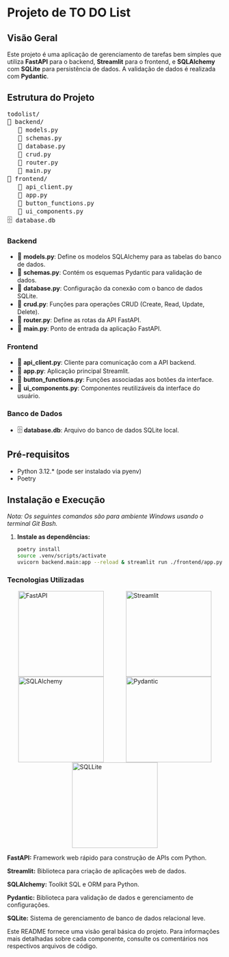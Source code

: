 # Projeto de TO DO List

## Visão Geral

Este projeto é uma aplicação de gerenciamento de tarefas bem simples que utiliza **FastAPI** para o backend, **Streamlit** para o frontend, e **SQLAlchemy** com **SQLite** para persistência de dados. A validação de dados é realizada com **Pydantic**.

## Estrutura do Projeto

<pre>
todolist/
<span style="font-size: 16px;">📁</span> backend/
   <span style="font-size: 16px;">📄</span> models.py
   <span style="font-size: 16px;">📄</span> schemas.py
   <span style="font-size: 16px;">📄</span> database.py
   <span style="font-size: 16px;">📄</span> crud.py
   <span style="font-size: 16px;">📄</span> router.py
   <span style="font-size: 16px;">📄</span> main.py
<span style="font-size: 16px;">📁</span> frontend/
   <span style="font-size: 16px;">📄</span> api_client.py
   <span style="font-size: 16px;">📄</span> app.py
   <span style="font-size: 16px;">📄</span> button_functions.py
   <span style="font-size: 16px;">📄</span> ui_components.py
<span style="font-size: 16px;">🗄️</span> database.db
</pre>

### Backend

- <span style="font-size: 16px;">📄</span> **models.py**: Define os modelos SQLAlchemy para as tabelas do banco de dados.
- <span style="font-size: 16px;">📄</span> **schemas.py**: Contém os esquemas Pydantic para validação de dados.
- <span style="font-size: 16px;">📄</span> **database.py**: Configuração da conexão com o banco de dados SQLite.
- <span style="font-size: 16px;">📄</span> **crud.py**: Funções para operações CRUD (Create, Read, Update, Delete).
- <span style="font-size: 16px;">📄</span> **router.py**: Define as rotas da API FastAPI.
- <span style="font-size: 16px;">📄</span> **main.py**: Ponto de entrada da aplicação FastAPI.

### Frontend

- <span style="font-size: 16px;">📄</span> **api_client.py**: Cliente para comunicação com a API backend.
- <span style="font-size: 16px;">📄</span> **app.py**: Aplicação principal Streamlit.
- <span style="font-size: 16px;">📄</span> **button_functions.py**: Funções associadas aos botões da interface.
- <span style="font-size: 16px;">📄</span> **ui_components.py**: Componentes reutilizáveis da interface do usuário.

### Banco de Dados

- <span style="font-size: 16px;">🗄️</span> **database.db**: Arquivo do banco de dados SQLite local.

## Pré-requisitos

- Python 3.12.* (pode ser instalado via pyenv)
- Poetry

## Instalação e Execução

_Nota: Os seguintes comandos são para ambiente Windows usando o terminal Git Bash._

1. **Instale as dependências:**
   ```bash
   poetry install
   source .venv/scripts/activate
   uvicorn backend.main:app --reload & streamlit run ./frontend/app.py &


### Tecnologias Utilizadas
<div style="display: flex; justify-content: space-around; align-items: center; flex-wrap: wrap;">
  <img src="https://fastapi.tiangolo.com/img/logo-margin/logo-teal.png" alt="FastAPI" width="200"/>
  <img src="https://streamlit.io/images/brand/streamlit-logo-secondary-colormark-darktext.png" alt="Streamlit" width="200"/>
  <img src="https://www.sqlalchemy.org/img/sqla_logo.png" alt="SQLAlchemy" width="200"/>
  <img src="https://www.sequoiacap.com/wp-content/uploads/sites/6/2023/08/name-and-logo-path.svg" alt="Pydantic" width="200"/>
  <img src="https://w7.pngwing.com/pngs/71/296/png-transparent-sqlite-hd-logo-thumbnail.png" alt="SQLLite" width="200"/>



</div>

**FastAPI:** Framework web rápido para construção de APIs com Python.

**Streamlit:** Biblioteca para criação de aplicações web de dados.

**SQLAlchemy:** Toolkit SQL e ORM para Python.

**Pydantic:** Biblioteca para validação de dados e gerenciamento de configurações.

**SQLite:** Sistema de gerenciamento de banco de dados relacional leve.

Este README fornece uma visão geral básica do projeto. Para informações mais detalhadas sobre cada componente, consulte os comentários nos respectivos arquivos de código.